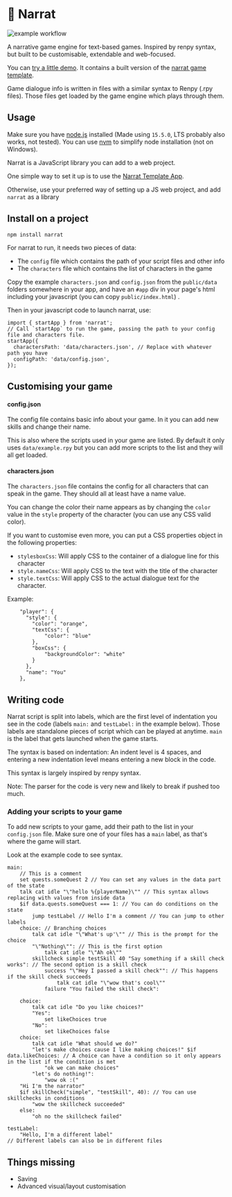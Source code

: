 # 🚀 Narrat

![example workflow](https://github.com/nialna/narrat/actions/workflows/main.yml/badge.svg)

A narrative game engine for text-based games. Inspired by renpy syntax, but built to be customisable, extendable and web-focused.

You can [try a little demo](https://blog.lianapigeot.com/narrat-demo/). It contains a built version of the [narrat game template](https://github.com/nialna/narrat-template).

Game dialogue info is written in files with a similar syntax to Renpy (.rpy files). Those files get loaded by the game engine which plays through them.


## Usage

Make sure you have [node.js](https://nodejs.org/en/) installed (Made using `15.5.0`, LTS probably also works, not tested). You can use [nvm](https://github.com/nvm-sh/nvm) to simplify node installation (not on Windows).

Narrat is a JavaScript library you can add to a web project.

One simple way to set it up is to use the [Narrat Template App](https://github.com/nialna/narrat-template).

Otherwise, use your preferred way of setting up a JS web project, and add `narrat` as a library

## Install on a project

`npm install narrat`

For narrat to run, it needs two pieces of data:

* The `config` file which contains the path of your script files and other info
* The `characters` file which contains the list of characters in the game

Copy the example `characters.json` and `config.json` from the `public/data` folders somewhere in your app, and have an `#app` div in your page's html including your javascript (you can copy `public/index.html`)
.

Then in your javascript code to launch narrat, use:

```
import { startApp } from 'narrat';
// Call `startApp` to run the game, passing the path to your config file and characters file.
startApp({
  charactersPath: 'data/characters.json', // Replace with whatever path you have
  configPath: 'data/config.json',
});
```

## Customising your game

#### config.json

The config file contains basic info about your game. In it you can add new skills and change their name.

This is also where the scripts used in your game are listed. By default it only uses `data/example.rpy` but you can add more scripts to the list and they will all get loaded.

#### characters.json

The `characters.json` file contains the config for all characters that can speak in the game. They should all at least have a name value.

You can change the color their name appears as by changing the `color` value in the `style` property of the character (you can use any CSS valid color).

If you want to customise even more, you can put a CSS properties object in the following properties:

* `stylesboxCss`: Will apply CSS to the container of a dialogue line for this character
* `style.nameCss`: Will apply CSS to the text with the title of the character
* `style.textCss`: Will apply CSS to the actual dialogue text for the character.

Example:
```
    "player": {
      "style": {
        "color": "orange",
        "textCss": {
            "color": "blue"
        },
        "boxCss": {
            "backgroundColor": "white"
        }
      },
      "name": "You"
    },
```

## Writing code

Narrat script is split into labels, which are the first level of indentation you see in the code (labels `main:` and `testLabel:` in the example below). Those labels are standalone pieces of script which can be played at anytime. `main` is the label that gets launched when the game starts.

The syntax is based on indentation: An indent level is 4 spaces, and entering a new indentation level means entering a new block in the code.

This syntax is largely inspired by renpy syntax.

Note: The parser for the code is very new and likely to break if pushed too much.

### Adding your scripts to your game

To add new scripts to your game, add their path to the list in your `config.json` file. Make sure one of your files has a `main` label, as that's where the game will start.

Look at the example code to see syntax.

```
main:
    // This is a comment
    set quests.someQuest 2 // You can set any values in the data part of the state
    talk cat idle "\"hello %{playerName}\"" // This syntax allows replacing with values from inside data
    $if data.quests.someQuest === 1: // You can do conditions on the state
        jump testLabel // Hello I'm a comment // You can jump to other labels
    choice: // Branching choices
        talk cat idle "\"What's up'\"" // This is the prompt for the choice
        "\"Nothing\"": // This is the first option
            talk cat idle "\"Ah ok\""
        skillcheck simple testSkill 40 "Say something if a skill check works": // The second option is a skill check
            success "\"Hey I passed a skill check"": // This happens if the skill check succeeds
                talk cat idle "\"wow that's cool\""
            failure "You failed the skill check":

    choice:
        talk cat idle "Do you like choices?"
        "Yes":
            set likeChoices true
        "No":
            set likeChoices false
    choice:
        talk cat idle "What should we do?"
        "let's make choices cause I like making choices!" $if data.likeChoices: // A choice can have a condition so it only appears in the list if the condition is met
            "ok we can make choices"
        "let's do nothing!":
            "wow ok :("
    "Hi I'm the narrator"
    $if skillCheck("simple", "testSkill", 40): // You can use skillchecks in conditions
        "wow the skillcheck succeeded"
    else:
        "oh no the skillcheck failed"

testLabel:
    "Hello, I'm a different label"
// Different labels can also be in different files
```

## Things missing

* Saving
* Advanced visual/layout customisation

